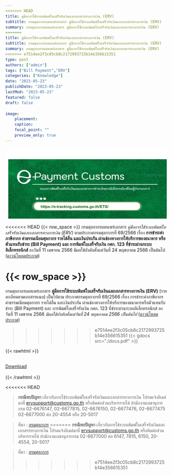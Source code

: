 ```yaml
---
<<<<<<< HEAD
title: คู่มือการใช้ระบบพิมพ์ใบเสร็จรับเงินและเอกสารทางการเงิน (ERV) 
subtitle: กรมศุลกากรเผยแพร่เอกสาร คู่มือการใช้ระบบพิมพ์ใบเสร็จรับเงินและเอกสารทางการเงิน (ERV) 
summary: กรมศุลกากรเผยแพร่เอกสาร คู่มือการใช้ระบบพิมพ์ใบเสร็จรับเงินและเอกสารทางการเงิน (ERV) 
=======
title: คู่มือการใช้ระบบพิมพ์ใบเสร็จรับเงินและเอกสารทางการเงิน (ERV)
subtitle: กรมศุลกากรเผยแพร่เอกสาร คู่มือการใช้ระบบพิมพ์ใบเสร็จรับเงินและเอกสารทางการเงิน (ERV)
summary: กรมศุลกากรเผยแพร่เอกสาร คู่มือการใช้ระบบพิมพ์ใบเสร็จรับเงินและเอกสารทางการเงิน (ERV)
>>>>>>> e7514ee2f3c05cb8c2172993725b14e356615351
type: post
authors: ["admin"]
tags: ["Bill Payment","ERV"]
categories: ["Knowledge"]
date: "2023-05-23"
publishDate: "2023-05-23"
lastMod: "2023-05-23"
featured: false
draft: false

image:
    placement:
    caption: 
    focal_point: ""
    preview_only: true
---
```


![](featured.png)

<<<<<<< HEAD
{{< row_space >}}
กรมศุลกากรเผยแพร่เอกสาร *คู่มือการใช้ระบบพิมพ์ใบเสร็จรับเงินและเอกสารทางการเงิน (ERV)* ตามประกาศกรมศุลกากรที่ 69/2566 เรื่อง **การชำระค่าภาษีอากร ค่าธรรมเนียมศุลกากร รายได้อื่น และเงินประกัน ผ่านช่องทางการให้บริการของธนาคาร หรือตัวแทนรับชำระ (Bill Payment) และ การพิมพ์ใบเสร็จรับเงิน กศก. 123 ที่ชำระผ่านระบบอิเล็กทรอนิกส์** ลงวันที่ 11 เมษายน 2566 มีผลใช้บังคับตั้งแต่วันที่ 24 พฤษภาคม 2566 เป็นต้นไป ([ดาวน์โหลดประกาศ](https://ecs-support.github.io/KM/customs/post/law/customs/2566/69/))

{{< row_space >}}
=======

กรมศุลกากรเผยแพร่เอกสาร **คู่มือการใช้ระบบพิมพ์ใบเสร็จรับเงินและเอกสารทางการเงิน (ERV)** (รายละเอียดตามเอกสารแนบ)  เป็นไปตาม ประกาศกรมศุลกากรที่  69/2566 เรื่อง การชำระค่าภาษีอากร ค่าธรรมเนียมศุลกากร รายได้อื่น และเงินประกัน ผ่านช่องทางการให้บริการของธนาคารหรือตัวแทนรับชำระ (Bill Payment) และ การพิมพ์ใบเสร็จรับเงิน กศก. 123 ที่ชำระผ่านระบบอิเล็กทรอนิกส์ ลงวันที่  11 เมษายน  2566 *มีผลใช้บังคับตั้งแต่วันที่  24 พฤษภาคม  2566 เป็นต้นไป* ([ดาวน์โหลดประกาศ](https://ecs-support.github.io/KM/customs/post/law/customs/2566/69/))



>>>>>>> e7514ee2f3c05cb8c2172993725b14e356615351
{{< gdocs src="./docs.pdf" >}}


{{< rawhtml >}}
<br>

<br>
<div class="article-tags">
<a class="badge badge-danger" href="./docs.pdf" target="_blank" id="download_files_new">Download</a>

</div>
<br>
{{< /rawhtml >}}

<<<<<<< HEAD
> **กรณีพบปัญหา** เกี่ยวกับการใช้ระบบพิมพ์ใบเสร็จรับเงินและเอกสารทางการเงิน โปรดแจ้งอีเมล์มาที่ ervsupport@customs.go.th หรือติดต่อส่วนบริหารรายได้ สำนักงานเลขานุการกรม 02-6676147, 02-6677815, 02-6676150, 02-6677476, 02-6677475
  02-6677000 ต่อ 20-4554 หรือ 20-5017




> ที่มา : [กรมศุลกากร](https://www.customs.go.th/data_files/fc89e96b224230834bcfd107576ffa6b.pdf)
=======
> **กรณีพบปัญหา** เกี่ยวกับการใช้ระบบพิมพ์ใบเสร็จรับเงินและเอกสารทางการเงิน โปรดแจ้งอีเมล์มาที่ ervsupport@customs.go.th 
> หรือติดต่อส่วนบริหารรายได้ สำนักงานเลขานุการกรม 02-6677000 ต่อ 6147, 7815, 6150, 20-4554, 20-5017


> ที่มา : [กรมศุลกากร](https://www.customs.go.th/cont_strc_download.php?lang=th&top_menu=menu_homepage&current_id=14232932414b505e4f464b4b464b46)
>>>>>>> e7514ee2f3c05cb8c2172993725b14e356615351
